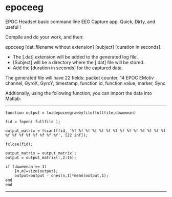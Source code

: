 epoceeg
=======

EPOC Headset basic command line EEG Capture app.  Quick, Dirty, and useful !

Compile and do your work, and then:

  epoceeg [dat_filename without extension] [subject] [duration in seconds].
  
* The [.dat] extension will be added to the generated log file.
* [Subject] will be a directory where the [.dat] file will be stored.
* Add the [duration in seconds] for the captured data.

The generated file will have 22 fields: packet counter, 14 EPOC EMotiv channel, GyroX, GyroY, timestamp, function id, function value, marker, Sync


Addtionally, using the following function, you can import the data into Matlab:

-------------

    function output = loadepoceegrawbyfile(fullfile,dowemean)

	fid = fopen( fullfile );

	output_matrix = fscanf(fid, '%f %f %f %f %f %f %f %f %f %f %f %f %f %f %f %f %f %f %f %f %f %f', [22 inf]);

	fclose(fid);

	output_matrix = output_matrix';
	output = output_matrix(:,2:15);

	if (dowemean == 1)
		[n,m]=size(output);
		output=output - ones(n,1)*mean(output,1);
	end
    end
    
------------